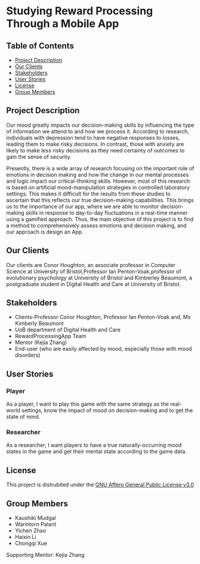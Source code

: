 # Studying Reward Processing Through a Mobile App

## Table of Contents
- [Project Description](#project-description)
- [Our Clients](#our-clients)
- [Stakeholders](#stakeholders)
- [User Stories](#user-stories)
- [License](#license)
- [Group Members](#group-members)

## Project Description
Our mood greatly impacts our decision-making skills by influencing the type of information we attend to and how we process it. According to research, individuals with depression tend to have negative responses to losses, leading them to make risky decisions. In contrast, those with anxiety are likely to make less risky decisions as they need certainty of outcomes to gain the sense of security.

Presently, there is a wide array of research focusing on the important role of emotions in decision making and how the change in our mental processes and logic impact our critical-thinking skills. However, most of this research is based on artificial mood-manipulation strategies in controlled laboratory settings. This makes it difficult for the results from these studies to ascertain that this reflects our true decision-making capabilities. This brings us to the importance of our app, where we are able to monitor decision-making skills in response to day-to-day fluctuations in a real-time manner using a gamified approach. Thus, the main objective of this project is to find a method to comprehensively assess emotions and decision making, and our approach is design an App.

## Our Clients
Our clients are Conor Houghton, an associate professor in Computer Science at University of Bristol,Professor Ian Penton-Voak,professor of evolutionary psychology at University of Bristol and Kimberley Beaumont, a postgraduate student in Digital Health and Care at University of Bristol.

## Stakeholders
- Clients-Professor Conor Houghton, Professor Ian Penton-Voak and, Ms Kimberly Beaumont
- UoB department of Digital Health and Care 
- RewardProcessingApp Team
- Mentor (Kejia Zhang)
- End-user (who are easily affected by mood, especially those with mood disorders)

## User Stories
### Player
As a player, I want to play this game with the same strategy as the real-world settings, know the impact of mood on decision-making and to get the state of mind.

### Researcher
As a researcher, I want players to have a true naturally-occurring mood states in the game and get their mental state according to the game data.

## License
This project is distrubited under the [GNU Affero General Public License v3.0](LICENSE.txt)

## Group Members
- Kaushiki Mudgal
- Warintorn Palarit
- Yichen Zhao
- Haixin Li
- Chongqi Xue

Supporting Mentor: Kejia Zhang
